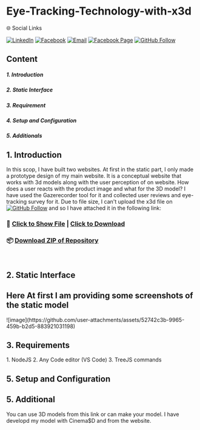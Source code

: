 <h1>Eye-Tracking-Technology-with-x3d</h1>
</hr>
🌐 Social Links

[![LinkedIn](https://img.shields.io/badge/LinkedIn-%230077B5.svg?logo=linkedin&logoColor=white)](https://www.linkedin.com/in/md-abdullah-al-shakil-98882718a/)
[![Facebook](https://img.shields.io/badge/Facebook-%231877F2.svg?logo=facebook&logoColor=white)](https://www.facebook.com/shakilmdabdullahal)
[![Email](https://img.shields.io/badge/Email-D14836?logo=gmail&logoColor=white)](https://mail.google.com/mail/?view=cm&fs=1&to=contact.shakil3300@gmail.com)
[![Facebook Page](https://img.shields.io/badge/Facebook%20Page-%231877F2.svg?logo=facebook&logoColor=white)](https://www.facebook.com/maashakil/)
[![GitHub Follow](https://img.shields.io/badge/GitHub-Follow%20Me-black?logo=github&logoColor=white)](https://github.com/Shakil-md-abdullah-al)

<h2>Content</h2>
</hr>
<h5>1. Introduction</h5>
<h5>2. Static Interface</h5>
<h5>3. Requirement</h5>
<h5>4. Setup and Configuration</h5>
<h5>5. Additionals</h5>

<h2>1. Introduction</h2>
</hr>

In this scop, I have built two websites. At first in the static part, I only made a prototype design of my main website. It is a conceptual website that works with 3d models along with the user perception of on website. How does a user reacts with the product image and what for the 3D model? I have used the Gazerecorder tool for it and collected user reviews and eye-tracking survey for it. Due to file size, I can't upload the x3d file on [![GitHub Follow](https://img.shields.io/badge/GitHub-Follow%20Me-black?logo=github&logoColor=white)](https://github.com/Shakil-md-abdullah-al) 
and so I have attached it in the following link: </br>
### 📁 [Click to Show File](https://disk.yandex.com/d/YE8lKqxj0XcyjQ) | [Click to Download](https://disk.yandex.com/d/YE8lKqxj0XcyjQ?download=1)

### 📦 [Download ZIP of Repository](https://github.com/Shakil-md-abdullah-al/Eye-Tracking-Technology-with-x3d/archive/refs/heads/main.zip)
</br> 
<h2>2. Static Interface</h2>
<h2>Here At first I am providing some screenshots of the static model</h2>
![image](https://github.com/user-attachments/assets/52742c3b-9965-459b-b2d5-883921031198)


<h2>3. Requirements</h2>
</hr>
1. NodeJS
2. Any Code editor (VS Code)
3. TreeJS commands

<h2>5. Setup and Configuration</h2>


<h2>5. Additional</h2>
</hr>
You can use  3D models from <a herf="https://sketchfab.com/3d-models/spider-man-2-style-headphones-ca22cba6330e49e7b3a00e543d542131#download">this link </a> or can make your model. I have developd my model with Cinema$D and from the website.




